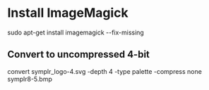 # Install ImageMagick
sudo apt-get install imagemagick --fix-missing

## Convert to uncompressed 4-bit
convert symplr_logo-4.svg -depth 4 -type palette -compress none symplr8-5.bmp
